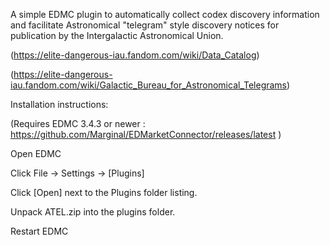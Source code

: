 A simple EDMC plugin to automatically collect codex discovery information and facilitate Astronomical "telegram" style discovery notices for publication by the Intergalactic Astronomical Union. 

(https://elite-dangerous-iau.fandom.com/wiki/Data_Catalog)

(https://elite-dangerous-iau.fandom.com/wiki/Galactic_Bureau_for_Astronomical_Telegrams)

Installation instructions:

(Requires EDMC 3.4.3 or newer : https://github.com/Marginal/EDMarketConnector/releases/latest )

Open EDMC

Click File -> Settings -> [Plugins]

Click [Open] next to the Plugins folder listing.

Unpack ATEL.zip into the plugins folder.

Restart EDMC








